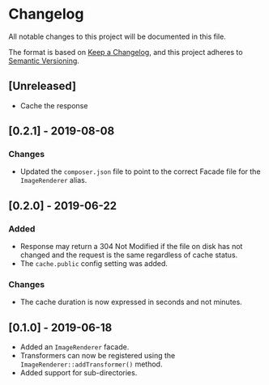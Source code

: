 # Changelog
All notable changes to this project will be documented in this file.

The format is based on [Keep a Changelog](https://keepachangelog.com/en/1.0.0/),
and this project adheres to [Semantic Versioning](https://semver.org/spec/v2.0.0.html).

## [Unreleased]
- Cache the response

## [0.2.1] - 2019-08-08
### Changes
- Updated the `composer.json` file to point to the correct Facade file for the `ImageRenderer` alias.


## [0.2.0] - 2019-06-22
### Added
- Response may return a 304 Not Modified if the file on disk has not changed and the request is the same regardless of cache status.
- The `cache.public` config setting was added.

### Changes
- The cache duration is now expressed in seconds and not minutes.

## [0.1.0] - 2019-06-18
- Added an `ImageRenderer` facade.
- Transformers can now be registered using the `ImageRenderer::addTransformer()` method.
- Added support for sub-directories.
